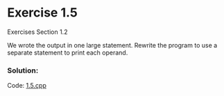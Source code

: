 # Exercise 1.5
Exercises Section 1.2

We wrote the output in one large statement. Rewrite the program to use
a separate statement to print each operand.

### Solution:
Code: [1.5.cpp](../exercises/1.5.cpp)